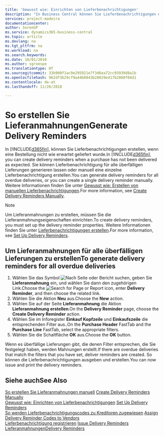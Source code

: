```yaml
---
title: 'Gewusst wie: Einrichten von Lieferbenachrichtigungen'
description: "In Business Central können Sie Lieferbenachrichtigungen erstellen, wenn eine Bestellung nicht wie erwartet geliefert wurde."
services: project-madeira
documentationcenter: 
author: SorenGP
ms.service: dynamics365-business-central
ms.topic: article
ms.devlang: na
ms.tgt_pltfrm: na
ms.workload: na
ms.search.keywords: 
ms.date: 10/01/2018
ms.author: sgroespe
ms.translationtype: HT
ms.sourcegitcommit: 33b900f1ac9e295921e7f3d6ea72cc93939d8a1b
ms.openlocfilehash: 962df3b29cf9a44b8843b28029ed17b2060f04d1
ms.contentlocale: de-at
ms.lasthandoff: 11/26/2018

---
```

# <a name="generate-delivery-reminders"></a><span data-ttu-id="c0f3b-103">So erstellen Sie Lieferanmahnungen</span><span class="sxs-lookup"><span data-stu-id="c0f3b-103">Generate Delivery Reminders</span></span>
<span data-ttu-id="c0f3b-104">In [!INCLUDE[d365fin](../../includes/d365fin_md.md)], können Sie Lieferbenachrichtigungen erstellen, wenn eine Bestellung nicht wie erwartet geliefert wurde.</span><span class="sxs-lookup"><span data-stu-id="c0f3b-104">In [!INCLUDE[d365fin](../../includes/d365fin_md.md)], you can create delivery reminders when a purchase has not been delivered as expected.</span></span> <span data-ttu-id="c0f3b-105">Sie können Lieferbenachrichtigung für alle überfälligen Lieferungen generieren lassen oder manuell eine einzelne Lieferbenachrichtigung erstellen.</span><span class="sxs-lookup"><span data-stu-id="c0f3b-105">You can generate delivery reminders for all overdue deliveries, or you can create a single delivery reminder manually.</span></span> <span data-ttu-id="c0f3b-106">Weitere Informationen finden Sie unter [Gewusst wie: Erstellen von manuellen Lieferbenachrichtigungen](how-to-create-delivery-reminders-manually.md).</span><span class="sxs-lookup"><span data-stu-id="c0f3b-106">For more information, see [Create Delivery Reminders Manually](how-to-create-delivery-reminders-manually.md).</span></span>  

> [!NOTE]  
>  <span data-ttu-id="c0f3b-107">Um Lieferanmahnungen zu erstellen, müssen Sie die Lieferanmahnungseigenschaften einrichten.</span><span class="sxs-lookup"><span data-stu-id="c0f3b-107">To create delivery reminders, you must set up the delivery reminder properties.</span></span> <span data-ttu-id="c0f3b-108">Weitere Informationen finden Sie unter [Lieferbenachrichtigungen erstellen](how-to-set-up-delivery-reminders.md).</span><span class="sxs-lookup"><span data-stu-id="c0f3b-108">For more information, see [Set Up Delivery Reminders](how-to-set-up-delivery-reminders.md).</span></span>  

## <a name="to-generate-delivery-reminders-for-all-overdue-deliveries"></a><span data-ttu-id="c0f3b-109">Um Lieferanmahnungen für alle überfälligen Lieferungen zu erstellen</span><span class="sxs-lookup"><span data-stu-id="c0f3b-109">To generate delivery reminders for all overdue deliveries</span></span>  

1.  <span data-ttu-id="c0f3b-110">Wählen Sie das Symbol ![Nach Seite oder Bericht suchen](../../media/ui-search/search_small.png "Nach Seite oder Bericht suchen"), geben Sie **Lieferanmahnung** ein, und wählen Sie dann den zugehörigen Link.</span><span class="sxs-lookup"><span data-stu-id="c0f3b-110">Choose the ![Search for Page or Report](../../media/ui-search/search_small.png "Search for Page or Report icon") icon, enter **Delivery Reminder**, and then choose the related link.</span></span>  
2.  <span data-ttu-id="c0f3b-111">Wählen Sie die Aktion **Neu** aus.</span><span class="sxs-lookup"><span data-stu-id="c0f3b-111">Choose the **New** action.</span></span>  
3.  <span data-ttu-id="c0f3b-112">Wählen Sie auf der Seite **Lieferanmahnung** die Aktion **Lieferanmahnung erstellen**.</span><span class="sxs-lookup"><span data-stu-id="c0f3b-112">On the **Delivery Reminder** page, choose the **Create Delivery Reminder** action.</span></span>  
4.  <span data-ttu-id="c0f3b-113">Wählen Sie im Inforegister **Einkauf Kopfzeile** und **Einkaufszeile** die entsprechenden Filter aus..</span><span class="sxs-lookup"><span data-stu-id="c0f3b-113">On the **Purchase Header** FastTab and the **Purchase Line** FastTab, select the appropriate filters.</span></span>  
5.  <span data-ttu-id="c0f3b-114">Wählen Sie die Schaltfläche **OK** aus.</span><span class="sxs-lookup"><span data-stu-id="c0f3b-114">Choose the **OK** button.</span></span>  

<span data-ttu-id="c0f3b-115">Wenn es überfällige Lieferungen gibt, die denen Filter entsprechen, die Sie festgelegt haben, werden Mahnungen erstellt.</span><span class="sxs-lookup"><span data-stu-id="c0f3b-115">If there are overdue deliveries that match the filters that you have set, deliver reminders are created.</span></span> <span data-ttu-id="c0f3b-116">So können die Lieferbenachrichtigungen ausgeben und erstellen.</span><span class="sxs-lookup"><span data-stu-id="c0f3b-116">You can now issue and print the delivery reminders.</span></span>  

## <a name="see-also"></a><span data-ttu-id="c0f3b-117">Siehe auch</span><span class="sxs-lookup"><span data-stu-id="c0f3b-117">See Also</span></span>  
 <span data-ttu-id="c0f3b-118">[So erstellen Sie Lieferanmahnungen manuell](how-to-create-delivery-reminders-manually.md) </span><span class="sxs-lookup"><span data-stu-id="c0f3b-118">[Create Delivery Reminders Manually](how-to-create-delivery-reminders-manually.md) </span></span>  
 <span data-ttu-id="c0f3b-119">[Gewusst wie: Einrichten von Lieferbenachrichtigungen](how-to-set-up-delivery-reminders.md) </span><span class="sxs-lookup"><span data-stu-id="c0f3b-119">[Set Up Delivery Reminders](how-to-set-up-delivery-reminders.md) </span></span>  
 <span data-ttu-id="c0f3b-120">[So werden Lieferbenachrichtigungscodes zu Kreditoren zugewiesen](how-to-assign-delivery-reminder-codes-to-vendors.md) </span><span class="sxs-lookup"><span data-stu-id="c0f3b-120">[Assign Delivery Reminder Codes to Vendors](how-to-assign-delivery-reminder-codes-to-vendors.md) </span></span>  
 <span data-ttu-id="c0f3b-121">[Lieferbenachrichtigung registrieren](how-to-issue-delivery-reminders.md) </span><span class="sxs-lookup"><span data-stu-id="c0f3b-121">[Issue Delivery Reminders](how-to-issue-delivery-reminders.md) </span></span>  
 [<span data-ttu-id="c0f3b-122">Lieferanmahnungen</span><span class="sxs-lookup"><span data-stu-id="c0f3b-122">Delivery Reminders</span></span>](delivery-reminders.md)

